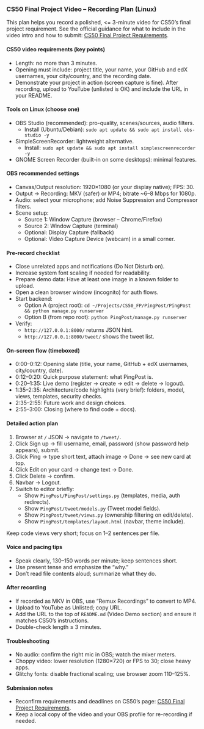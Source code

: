 ### CS50 Final Project Video – Recording Plan (Linux)

This plan helps you record a polished, <= 3-minute video for CS50’s final project requirement. See the official guidance for what to include in the video intro and how to submit: [CS50 Final Project Requirements](https://cs50.harvard.edu/x/project/).

#### CS50 video requirements (key points)

- Length: no more than 3 minutes.
- Opening must include: project title, your name, your GitHub and edX usernames, your city/country, and the recording date.
- Demonstrate your project in action (screen capture is fine). After recording, upload to YouTube (unlisted is OK) and include the URL in your README.

#### Tools on Linux (choose one)

- OBS Studio (recommended): pro-quality, scenes/sources, audio filters.
  - Install (Ubuntu/Debian): `sudo apt update && sudo apt install obs-studio -y`
- SimpleScreenRecorder: lightweight alternative.
  - Install: `sudo apt update && sudo apt install simplescreenrecorder -y`
- GNOME Screen Recorder (built-in on some desktops): minimal features.

#### OBS recommended settings

- Canvas/Output resolution: 1920×1080 (or your display native); FPS: 30.
- Output → Recording: MKV (safer) or MP4; bitrate ~6–8 Mbps for 1080p.
- Audio: select your microphone; add Noise Suppression and Compressor filters.
- Scene setup:
  - Source 1: Window Capture (browser – Chrome/Firefox)
  - Source 2: Window Capture (terminal)
  - Optional: Display Capture (fallback)
  - Optional: Video Capture Device (webcam) in a small corner.

#### Pre-record checklist

- Close unrelated apps and notifications (Do Not Disturb on).
- Increase system font scaling if needed for readability.
- Prepare demo data: Have at least one image in a known folder to upload.
- Open a clean browser window (incognito) for auth flows.
- Start backend:
  - Option A (project root): `cd ~/Projects/CS50_FP/PingPost/PingPost && python manage.py runserver`
  - Option B (from repo root): `python PingPost/manage.py runserver`
- Verify:
  - `http://127.0.0.1:8000/` returns JSON hint.
  - `http://127.0.0.1:8000/tweet/` shows the tweet list.

#### On-screen flow (timeboxed)

- 0:00–0:12: Opening slate (title, your name, GitHub + edX usernames, city/country, date).
- 0:12–0:20: Quick purpose statement: what PingPost is.
- 0:20–1:35: Live demo (register → create → edit → delete → logout).
- 1:35–2:35: Architecture/code highlights (very brief): folders, model, views, templates, security checks.
- 2:35–2:55: Future work and design choices.
- 2:55–3:00: Closing (where to find code + docs).

#### Detailed action plan

1) Browser at `/` JSON → navigate to `/tweet/`.
2) Click Sign up → fill username, email, password (show password help appears), submit.
3) Click Ping → type short text, attach image → Done → see new card at top.
4) Click Edit on your card → change text → Done.
5) Click Delete → confirm.
6) Navbar → Logout.
7) Switch to editor briefly:
   - Show `PingPost/PingPost/settings.py` (templates, media, auth redirects).
   - Show `PingPost/tweet/models.py` (Tweet model fields).
   - Show `PingPost/tweet/views.py` (ownership filtering on edit/delete).
   - Show `PingPost/templates/layout.html` (navbar, theme include).

Keep code views very short; focus on 1–2 sentences per file.

#### Voice and pacing tips

- Speak clearly, 130–150 words per minute; keep sentences short.
- Use present tense and emphasize the “why.”
- Don’t read file contents aloud; summarize what they do.

#### After recording

- If recorded as MKV in OBS, use “Remux Recordings” to convert to MP4.
- Upload to YouTube as Unlisted; copy URL.
- Add the URL to the top of `README.md` (Video Demo section) and ensure it matches CS50’s instructions.
- Double-check length ≤ 3 minutes.

#### Troubleshooting

- No audio: confirm the right mic in OBS; watch the mixer meters.
- Choppy video: lower resolution (1280×720) or FPS to 30; close heavy apps.
- Glitchy fonts: disable fractional scaling; use browser zoom 110–125%.

#### Submission notes

- Reconfirm requirements and deadlines on CS50’s page: [CS50 Final Project Requirements](https://cs50.harvard.edu/x/project/).
- Keep a local copy of the video and your OBS profile for re-recording if needed.

